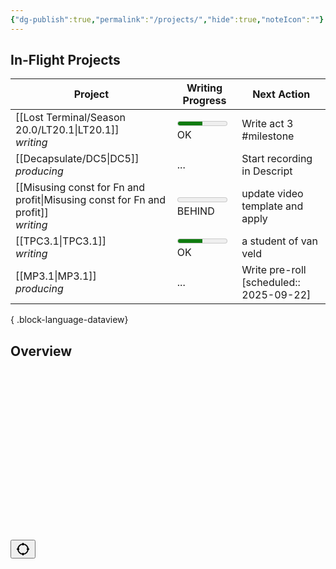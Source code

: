```yaml
---
{"dg-publish":true,"permalink":"/projects/","hide":true,"noteIcon":""}
---
```


## In-Flight Projects
| Project                                                                                 | Writing Progress                                                                        | Next Action                              |
| --------------------------------------------------------------------------------------- | --------------------------------------------------------------------------------------- | ---------------------------------------- |
| [[Lost Terminal/Season 20.0/LT20.1\|LT20.1]]<br/>_writing_                           | <meter min='0' max='100' low='1' high='1' optimum='100' value='50'></meter><br/>OK      | Write act 3 #milestone                   |
| [[Decapsulate/DC5\|DC5]]<br/>_producing_                                             | ...                                                                                     | Start recording in Descript              |
| [[Misusing const for Fn and profit\|Misusing const for Fn and profit]]<br/>_writing_ | <meter min='0' max='100' low='99' high='99' optimum='100' value='0'></meter><br/>BEHIND | update video template and apply          |
| [[TPC3.1\|TPC3.1]]<br/>_writing_                                                     | <meter min='0' max='100' low='1' high='1' optimum='100' value='50'></meter><br/>OK      | a student of van veld                    |
| [[MP3.1\|MP3.1]]<br/>_producing_                                                     | ...                                                                                     | Write pre-roll  [scheduled:: 2025-09-22] |

{ .block-language-dataview}

## Overview
<p><span><div class="block-language-chronos"><div class="chronos-timeline-container" style="position: relative;"><div class="vis-timeline" style="touch-action: none; user-select: none; -webkit-user-drag: none; -webkit-tap-highlight-color: rgba(0, 0, 0, 0); visibility: hidden;"><div class="vis-panel vis-background"></div><div class="vis-panel vis-background vis-vertical"><div class="vis-axis"><div class="vis-group"></div><div class="vis-group"></div><div class="vis-group"></div><div class="vis-group"></div><div class="vis-group"></div><div class="vis-group"></div><div class="vis-group"></div></div></div><div class="vis-panel vis-background vis-horizontal"></div><div class="vis-panel vis-center" style="touch-action: pan-y; user-select: none; -webkit-user-drag: none; -webkit-tap-highlight-color: rgba(0, 0, 0, 0);"><div class="vis-content"><div class="vis-itemset"><div class="vis-background"><div class="vis-group"><div style="visibility: hidden; position: absolute;"></div></div><div class="vis-group"><div style="visibility: hidden; position: absolute;"></div></div><div class="vis-group"><div style="visibility: hidden; position: absolute;"></div></div><div class="vis-group"><div style="visibility: hidden; position: absolute;"></div></div><div class="vis-group"><div style="visibility: hidden; position: absolute;"></div></div><div class="vis-group"><div style="visibility: hidden; position: absolute;"></div></div><div class="vis-group"><div style="visibility: hidden; position: absolute;"></div></div><div class="vis-group"><div style="visibility: hidden; position: absolute;"></div></div></div><div class="vis-foreground"><div class="vis-group"><div class="vis-item vis-range is-link with-caps vis-readonly" style="background-color: var(--color-orange);"><div class="vis-item-overflow"><div class="vis-item-content" style="transform: translateX(0px);">MP3.2</div></div><div class="vis-item-visible-frame"></div></div><div class="vis-item vis-range is-link with-caps vis-readonly" style="background-color: var(--color-orange);"><div class="vis-item-overflow"><div class="vis-item-content" style="transform: translateX(0px);">MP3.1</div></div><div class="vis-item-visible-frame"></div></div></div><div class="vis-group"><div class="vis-item vis-range is-link with-caps vis-readonly" style="background-color: var(--color-green);"><div class="vis-item-overflow"><div class="vis-item-content" style="transform: translateX(0px);">LT20.1</div></div><div class="vis-item-visible-frame"></div></div></div><div class="vis-group"><div class="vis-item vis-range is-link with-caps vis-readonly" style="background-color: var(--color-red);"><div class="vis-item-overflow"><div class="vis-item-content" style="transform: translateX(0px);">DC6</div></div><div class="vis-item-visible-frame"></div></div><div class="vis-item vis-range is-link with-caps vis-readonly" style="background-color: var(--color-red);"><div class="vis-item-overflow"><div class="vis-item-content" style="transform: translateX(0px);">DC5</div></div><div class="vis-item-visible-frame"></div></div></div><div class="vis-group"><div class="vis-item vis-range is-link with-caps vis-readonly"><div class="vis-item-overflow"><div class="vis-item-content" style="transform: translateX(0px);">A System For Thinking</div></div><div class="vis-item-visible-frame"></div></div><div class="vis-item vis-range is-link with-caps vis-readonly"><div class="vis-item-overflow"><div class="vis-item-content" style="transform: translateX(0px);">Misusing const for Fn and profit</div></div><div class="vis-item-visible-frame"></div></div></div><div class="vis-group"><div class="vis-item vis-range is-link with-caps vis-readonly" style="background-color: var(--color-purple);"><div class="vis-item-overflow"><div class="vis-item-content" style="transform: translateX(0px);">TPC3.2</div></div><div class="vis-item-visible-frame"></div></div><div class="vis-item vis-range is-link with-caps vis-readonly" style="background-color: var(--color-purple);"><div class="vis-item-overflow"><div class="vis-item-content" style="transform: translateX(0px);">TPC3.1</div></div><div class="vis-item-visible-frame"></div></div></div><div class="vis-group"><div class="vis-item vis-range is-link with-caps vis-readonly" style="background-color: var(--color-cyan);"><div class="vis-item-overflow"><div class="vis-item-content" style="transform: translateX(0px);">Wudang 2026</div></div><div class="vis-item-visible-frame"></div></div></div><div class="vis-group"></div></div></div></div><div class="vis-shadow vis-top"></div><div class="vis-shadow vis-bottom"></div></div><div class="vis-panel vis-left" style="touch-action: none; user-select: none; -webkit-user-drag: none; -webkit-tap-highlight-color: rgba(0, 0, 0, 0);"><div class="vis-content"><div class="vis-labelset"><div class="vis-label vis-group-level-0" title=""><div class="vis-inner">MP</div></div><div class="vis-label vis-group-level-0" title=""><div class="vis-inner">LT</div></div><div class="vis-label vis-group-level-0" title=""><div class="vis-inner">DC</div></div><div class="vis-label vis-group-level-0" title=""><div class="vis-inner">NB</div></div><div class="vis-label vis-group-level-0" title=""><div class="vis-inner">TPC</div></div><div class="vis-label vis-group-level-0" title=""><div class="vis-inner">Project</div></div><div class="vis-label vis-group-level-0" title=""><div class="vis-inner"> </div></div></div></div><div class="vis-shadow vis-top"></div><div class="vis-shadow vis-bottom"></div></div><div class="vis-panel vis-right"><div class="vis-content"></div><div class="vis-shadow vis-top"></div><div class="vis-shadow vis-bottom"></div></div><div class="vis-panel vis-top"></div><div class="vis-panel vis-bottom"></div><div class="vis-rolling-mode-btn" style="visibility: hidden;"></div></div><div class="vis-loading-screen"><div></div></div><button class="chronos-timeline-refit-button" aria-label="Fit all"><svg xmlns="http://www.w3.org/2000/svg" viewBox="0 0 24 24" width="24" height="24" fill="currentColor">
	<circle cx="12" cy="12" r="8" stroke="currentColor" stroke-width="2" fill="none"></circle>
	<line x1="12" y1="2" x2="12" y2="6" stroke="currentColor" stroke-width="2"></line>
	<line x1="12" y1="18" x2="12" y2="22" stroke="currentColor" stroke-width="2"></line>
	<line x1="2" y1="12" x2="6" y2="12" stroke="currentColor" stroke-width="2"></line>
	<line x1="18" y1="12" x2="22" y2="12" stroke="currentColor" stroke-width="2"></line>
</svg></button></div></div></span></p>
